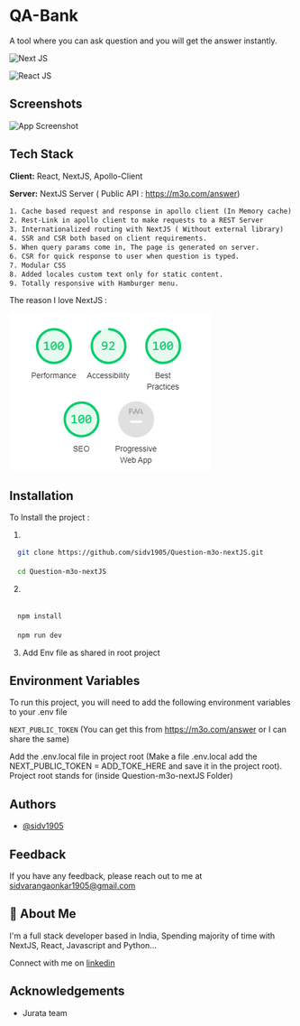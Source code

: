 # QA-Bank

A tool where you can ask question and you will get the answer instantly.

![Next JS](https://img.shields.io/badge/next.js-000000?style=for-the-badge&logo=nextdotjs&logoColor=white)

![React JS](https://img.shields.io/badge/React-20232A?style=for-the-badge&logo=react&logoColor=61DAFB)

## Screenshots

![App Screenshot](GithubImage/FinalQABANK.gif)

## Tech Stack

**Client:** React, NextJS, Apollo-Client

**Server:** NextJS Server ( Public API : https://m3o.com/answer)

    1. Cache based request and response in apollo client (In Memory cache)
    2. Rest-Link in apollo client to make requests to a REST Server
    3. Internationalized routing with NextJS ( Without external library)
    4. SSR and CSR both based on client requirements.
    5. When query params come in, The page is generated on server.
    6. CSR for quick response to user when question is typed.
    7. Modular CSS
    8. Added locales custom text only for static content.
    9. Totally responsive with Hamburger menu.

The reason I love NextJS :

![Next JS Supremacy](GithubImage/Performance.PNG)

## Installation

To Install the project :

1.

```bash
  git clone https://github.com/sidv1905/Question-m3o-nextJS.git

  cd Question-m3o-nextJS


```

2.

```bash

  npm install

  npm run dev

```

3. Add Env file as shared in root project

## Environment Variables

To run this project, you will need to add the following environment variables to your .env file

`NEXT_PUBLIC_TOKEN` (You can get this from https://m3o.com/answer or I can share the same)

Add the .env.local file in project root (Make a file .env.local add the NEXT_PUBLIC_TOKEN = ADD_TOKE_HERE and save it in the project root).
Project root stands for (inside Question-m3o-nextJS Folder)

## Authors

- [@sidv1905](https://www.github.com/sidv1905)

## Feedback

If you have any feedback, please reach out to me at sidvarangaonkar1905@gmail.com

## 🚀 About Me

I'm a full stack developer based in India, Spending majority of time with NextJS, React, Javascript and Python...

Connect with me on [linkedin](https://www.linkedin.com/in/siddharth-varangaonkar-9b4a3a150/)

## Acknowledgements

- Jurata team
